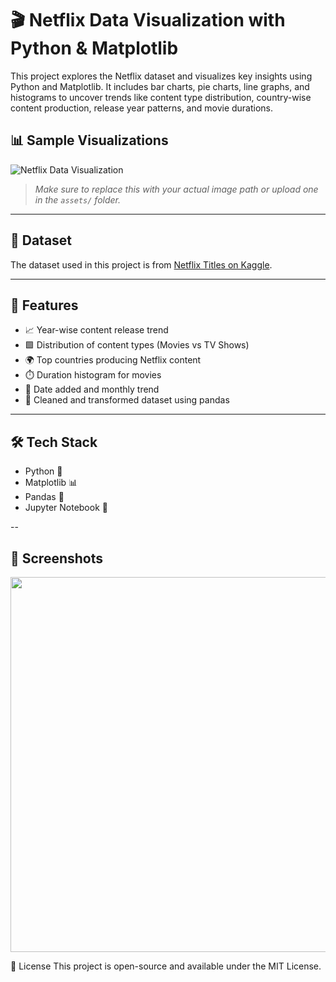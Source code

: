 # 🎬 Netflix Data Visualization with Python & Matplotlib

This project explores the Netflix dataset and visualizes key insights using Python and Matplotlib. It includes bar charts, pie charts, line graphs, and histograms to uncover trends like content type distribution, country-wise content production, release year patterns, and movie durations.

## 📊 Sample Visualizations

![Netflix Data Visualization](assets/netflix_viz_preview.png)

> *Make sure to replace this with your actual image path or upload one in the `assets/` folder.*

---

## 📁 Dataset

The dataset used in this project is from [Netflix Titles on Kaggle](https://www.kaggle.com/datasets/shivamb/netflix-shows).

---

## 🚀 Features

- 📈 Year-wise content release trend
- 🟩 Distribution of content types (Movies vs TV Shows)
- 🌍 Top countries producing Netflix content
- ⏱️ Duration histogram for movies
- 📆 Date added and monthly trend
- 🧠 Cleaned and transformed dataset using pandas

---

## 🛠️ Tech Stack

- Python 🐍
- Matplotlib 📊
- Pandas 🧹
- Jupyter Notebook 📓

--

## 📸 Screenshots
<img src='' width=700px height=600px/>

📌 License
This project is open-source and available under the MIT License.
